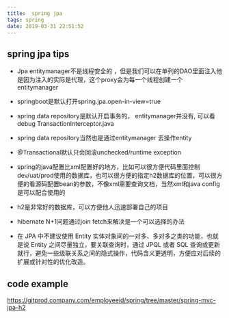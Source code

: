 ```yaml
---
title:  spring jpa
tags: spring
date: 2019-03-31 22:51:52
---
```


## spring jpa tips
- Jpa entitymanager不是线程安全的 ，但是我们可以在单列的DAO里面注入他是因为注入的实际是代理，这个proxy会为每一个线程创建一个entitymanager

- springboot是默认打开spring.jpa.open-in-view=true

- spring data repository是默认开启事务的， entitymanager并没有, 可以看debug TransactionInterceptor.java

- spring data repository当然也是通过entitymanager 去操作entity

- @Transactional默认只会回滚unchecked/runtime exception

- spring的java配置比xml配置好的地方，比如可以很方便代码里面控制dev/uat/prod使用的数据库，也可以很方便的指定h2数据库的位置，可以很方便的看源码配置bean的参数，不像xml需要查询文档，当然xml和java config是可以配合使用的

- h2是非常好的数据库，可以方便他人迅速部署自己的项目

- hibernate N+1问题通过join fetch来解决是一个可以选择的办法

- 在 JPA 中不建议使用 Entity 实体对象间的一对多、多对多之类的功能，也就是说 Entity 之间尽量独立，要关联查询时，通过 JPQL 或者 SQL 查询或更新就行，避免一些级联关系之间的隐式操作，代码含义更透明，方便应对后续的扩展或针对性的优化改造。

## code example
https://gitprod.company.com/employeeid/spring/tree/master/spring-mvc-jpa-h2